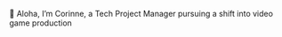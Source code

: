 👋 Aloha, I’m Corinne, a Tech Project Manager pursuing a shift into video game production

<!---
corinnekimball/corinnekimball is a ✨ special ✨ repository because its `README.md` (this file) appears on your GitHub profile.
You can click the Preview link to take a look at your changes.
--->
